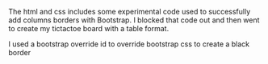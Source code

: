 The html and css includes some experimental code used to successfully add columns borders with Bootstrap. I blocked that code out and then went to create my tictactoe board with a table format. 

I used a bootstrap override id to override bootstrap css to create a black border
